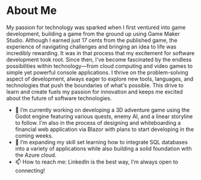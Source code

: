 # About Me
My passion for technology was sparked when I first ventured into game development, building a game from the ground up using Game Maker Studio. Although I earned just 17 cents from the published game, the experience of navigating challenges and bringing an idea to life was incredibly rewarding. It was in that process that my excitement for software development took root. Since then, I've become fascinated by the endless possibilities within technology—from cloud computing and video games to simple yet powerful console applications. I thrive on the problem-solving aspect of development, always eager to explore new tools, languages, and technologies that push the boundaries of what's possible. This drive to learn and create fuels my passion for innovation and keeps me excited about the future of software technologies.

- 🔭 I’m currently working on developing a 3D adventure game using the Godot engine featuring various quests, enemy AI, and a linear storyline to follow. I'm also in the process of designing and whiteboarding a financial web application via Blazor with plans to start developing in the coming weeks.
- 🌱 I’m expanding my skill set learning how to integrate SQL databases into a variety of applications while also building a solid foundation with the Azure cloud.
- 📫 How to reach me: LinkedIn is the best way, I'm always open to connecting!


<!--
- 💬 Ask me about ...
- 👯 I’m looking to collaborate on ...
- 🤔 I’m looking for help with ...
- ⚡ Fun fact: I'm probably at the gym
-->
